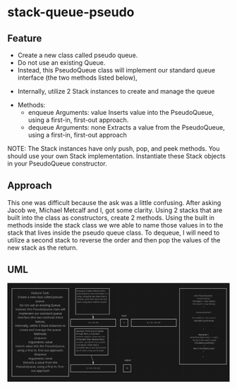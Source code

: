 # stack-queue-pseudo

## Feature

- Create a new class called pseudo queue.
- Do not use an existing Queue.
- Instead, this PseudoQueue class will implement our standard queue interface (the two methods listed below),
* Internally, utilize 2 Stack instances to create and manage the queue

- Methods:
  - enqueue
    Arguments: value
    Inserts value into the PseudoQueue, using a first-in, first-out approach.
  -  dequeue
    Arguments: none
    Extracts a value from the PseudoQueue, using a first-in, first-out approach


NOTE: The Stack instances have only push, pop, and peek methods. You should use your own Stack implementation. Instantiate these Stack objects in your PseudoQueue constructor.

## Approach
This one was difficult because the ask was a little confusing. After asking Jacob we, Michael Metcalf and I,  got some clarity. Using 2 stacks that are built into the class as constructors, create 2 methods. Using the built in methods inside the stack class we wre able to name those values in to the stack that lives inside the pseudo queue class. To dequeue, I will need to utilize a second stack to reverse the order and then pop the values of the new stack as the return. 

## UML

![cc11.PNG](cc11.PNG)
